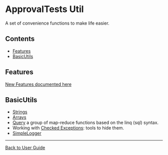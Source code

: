 <a id="top"></a>

# ApprovalTests Util
A set of convenience functions to make life easier.

<!-- toc -->
## Contents

  * [Features](#features)
  * [BasicUtils](#basicutils)<!-- endToc -->

## Features
[New Features documented here](Features.md#top)

## BasicUtils

* [Strings](StringUtils.md#top)
* [Arrays](ArrayUtils.md#top)
* [Query](reference/Query.md#top) a group of map-reduce functions based on the linq (sql) syntax.
* Working with [Checked Exceptions](reference/RuntimeExceptions.md#top): tools to hide them.
* [SimpleLogger](reference/SimpleLogger.md#top) 

---

[Back to User Guide](README.md#top)
